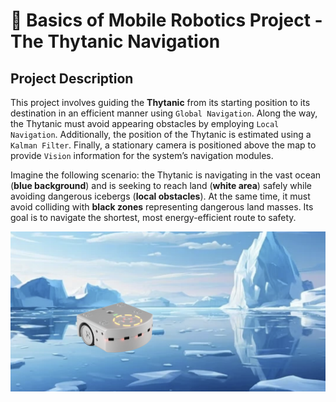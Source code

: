 # 🤖 Basics of Mobile Robotics Project - The Thytanic Navigation 

## Project Description

This project involves guiding the **Thytanic** from its starting position to its destination in an efficient manner using `Global Navigation`. Along the way, the Thytanic must avoid appearing obstacles by employing `Local Navigation`. Additionally, the position of the Thytanic is estimated using a `Kalman Filter`. Finally, a stationary camera is positioned above the map to provide `Vision` information for the system’s navigation modules.

Imagine the following scenario: the Thytanic is navigating in the vast ocean (**blue background**) and is seeking to reach land (**white area**) safely while avoiding dangerous icebergs (**local obstacles**). At the same time, it must avoid colliding with **black zones** representing dangerous land masses. Its goal is to navigate the shortest, most energy-efficient route to safety.

![Thytanic](img/thytanic.png)
